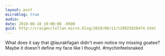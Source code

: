 ```yaml
---
layout: post
microblog: true
audio: 
date: 2010-08-10 19:00:00 -0500
guid: http://craigmcclellan.micro.blog/2010/08/11/t20925028474.html
---
```

What does it say that @laurakfagan didn't even notice my missing goatee? Maybe it doesn't define my face like I thought. #mychinfeelsnaked
